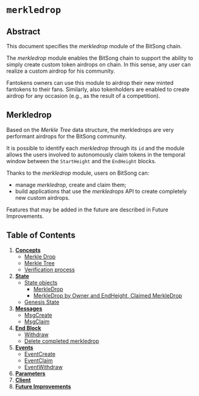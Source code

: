 # `merkledrop`

## Abstract

This document specifies the _merkledrop_ module of the BitSong chain.

The _merkledrop_ module enables the BitSong chain to support the ability to simply create custom token airdrops on chain. In this sense, any user can realize a custom airdrop for his community. 

Fantokens owners can use this module to airdrop their new minted fantokens to their fans. Similarly, also tokenholders are enabled to create airdrop for any occasion (e.g., as the result of a competition).

## Merkledrop

Based on the _Merkle Tree_ data structure, the merkledrops are very performant airdrops for the BitSong community. 

It is possible to identify each _merkledrop_ through its `id` and the module allows the users involved to autonomously claim tokens in the temporal window between the `StartHeight` and the `EndHeight` blocks.

Thanks to the _merkledrop_ module, users on BitSong can:

- manage _merkledrop_, create and claim them;
- build applications that use the _merkledrops_ API to create completely new custom airdrops.

Features that may be added in the future are described in Future Improvements.

## Table of Contents

1. **[Concepts](01_concepts.md)**
   - [Merkle Drop](01_concepts.md#Merkledrop)
   - [Merkle Tree](01_concepts.md#Merkle-tree)
   - [Verification process](01_concepts.md#Verification-process)
2. **[State](02_state.md)**
   - [State objects](02_state.md#state-objects)
      - [MerkleDrop](02_state.md#merkledrop)
      - [MerkleDrop by Owner and EndHeight, Claimed MerkleDrop](02_state.md#merkledrop-by-owner-and-endheight-claimed-merkledrop)
   - [Genesis State](02_state.md#genesis-state)
     <!--
     State Transitions
     -->
     <!--
     Keeper
     -->
3. **[Messages](03_messages.md)**
   - [MsgCreate](03_messages.md#MsgCreate)
   - [MsgClaim](03_messages.md#MsgClaim)
     <!--
     Begin-Block
     -->
4. **[End Block](04_end_block.md)**
   - [Withdraw](04_end_block.md#Withdraw)
   - [Delete completed merkledrop](04_end_block.md#Delete-completed-merkledrop)
5. **[Events](05_events.md)**
   - [EventCreate](04_events.md#EventCreate)
   - [EventClaim](04_events.md#EventClaim)
   - [EventWithdraw](04_events.md#EventWithdraw)
6. **[Parameters](06_parameters.md)**
   <!--
   Test Cases
   -->
   <!--
   Benchmarks
   -->
7. **[Client](07_client.md)**   
8. **[Future Improvements](08_future_improvements.md)**
